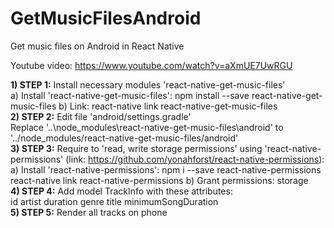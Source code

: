 # GetMusicFilesAndroid
Get music files on Android in React Native

Youtube video: https://www.youtube.com/watch?v=aXmUE7UwRGU

<b>1) STEP 1:</b> Install necessary modules 'react-native-get-music-files'<br>
a) Install 'react-native-get-music-files': npm install --save react-native-get-music-files
b) Link: react-native link react-native-get-music-files<br>
<b>2) STEP 2:</b> Edit file 'android/settings.gradle'<br>
Replace '..\node_modules\react-native-get-music-files\android' to '../node_modules/react-native-get-music-files/android'<br>
<b>3) STEP 3:</b> Require to 'read, write storage permissions' using 'react-native-permissions'
(link: https://github.com/yonahforst/react-native-permissions):
a) Install 'react-native-permissions':
	npm i --save react-native-permissions
	react-native link react-native-permissions
b) Grant permissions: storage<br>
<b>4) STEP 4:</b> Add model TrackInfo with these attributes:<br>
id
artist
duration
genre
title
minimumSongDuration<br>
<b>5) STEP 5:</b> Render all tracks on phone
